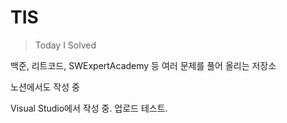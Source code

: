 # TIS
> Today I Solved

백준, 리트코드, SWExpertAcademy 등 여러 문제를 풀어 올리는 저장소

노션에서도 작성 중

Visual Studio에서 작성 중. 업로드 테스트.